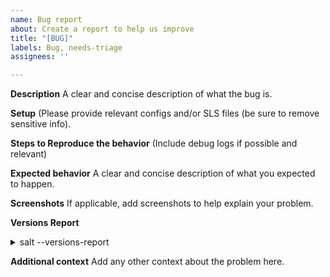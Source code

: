 ```yaml
---
name: Bug report
about: Create a report to help us improve
title: "[BUG]"
labels: Bug, needs-triage
assignees: ''

---
```


**Description**
A clear and concise description of what the bug is.

**Setup**
(Please provide relevant configs and/or SLS files (be sure to remove sensitive info).

**Steps to Reproduce the behavior**
(Include debug logs if possible and relevant)

**Expected behavior**
A clear and concise description of what you expected to happen.

**Screenshots**
If applicable, add screenshots to help explain your problem.

**Versions Report**
<details><summary>salt --versions-report</summary>
(Provided by running salt --versions-report. Please also mention any differences in master/minion versions.) 

```
PASTE HERE
```
</details>

**Additional context**
Add any other context about the problem here.
